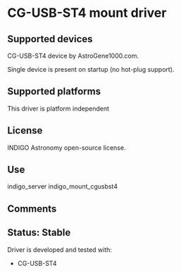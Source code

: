 # CG-USB-ST4 mount driver

## Supported devices

CG-USB-ST4 device by AstroGene1000.com.

Single device is present on startup (no hot-plug support).

## Supported platforms

This driver is platform independent

## License

INDIGO Astronomy open-source license.

## Use

indigo_server indigo_mount_cgusbst4

## Comments

## Status: Stable

Driver is developed and tested with:
* CG-USB-ST4
